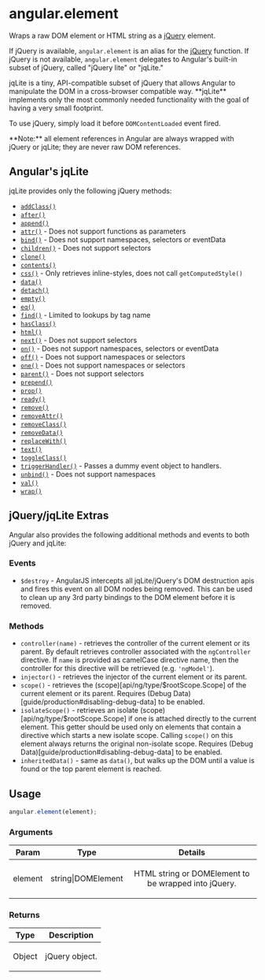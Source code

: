 



# angular.element








Wraps a raw DOM element or HTML string as a [jQuery](http://jquery.com) element.

If jQuery is available, `angular.element` is an alias for the
[jQuery](http://api.jquery.com/jQuery/) function. If jQuery is not available, `angular.element`
delegates to Angular's built-in subset of jQuery, called "jQuery lite" or "jqLite."

<div class="alert alert-success">jqLite is a tiny, API-compatible subset of jQuery that allows
Angular to manipulate the DOM in a cross-browser compatible way. **jqLite** implements only the most
commonly needed functionality with the goal of having a very small footprint.</div>

To use jQuery, simply load it before `DOMContentLoaded` event fired.

<div class="alert">**Note:** all element references in Angular are always wrapped with jQuery or
jqLite; they are never raw DOM references.</div>

## Angular's jqLite
jqLite provides only the following jQuery methods:

- [`addClass()`](http://api.jquery.com/addClass/)
- [`after()`](http://api.jquery.com/after/)
- [`append()`](http://api.jquery.com/append/)
- [`attr()`](http://api.jquery.com/attr/) - Does not support functions as parameters
- [`bind()`](http://api.jquery.com/bind/) - Does not support namespaces, selectors or eventData
- [`children()`](http://api.jquery.com/children/) - Does not support selectors
- [`clone()`](http://api.jquery.com/clone/)
- [`contents()`](http://api.jquery.com/contents/)
- [`css()`](http://api.jquery.com/css/) - Only retrieves inline-styles, does not call `getComputedStyle()`
- [`data()`](http://api.jquery.com/data/)
- [`detach()`](http://api.jquery.com/detach/)
- [`empty()`](http://api.jquery.com/empty/)
- [`eq()`](http://api.jquery.com/eq/)
- [`find()`](http://api.jquery.com/find/) - Limited to lookups by tag name
- [`hasClass()`](http://api.jquery.com/hasClass/)
- [`html()`](http://api.jquery.com/html/)
- [`next()`](http://api.jquery.com/next/) - Does not support selectors
- [`on()`](http://api.jquery.com/on/) - Does not support namespaces, selectors or eventData
- [`off()`](http://api.jquery.com/off/) - Does not support namespaces or selectors
- [`one()`](http://api.jquery.com/one/) - Does not support namespaces or selectors
- [`parent()`](http://api.jquery.com/parent/) - Does not support selectors
- [`prepend()`](http://api.jquery.com/prepend/)
- [`prop()`](http://api.jquery.com/prop/)
- [`ready()`](http://api.jquery.com/ready/)
- [`remove()`](http://api.jquery.com/remove/)
- [`removeAttr()`](http://api.jquery.com/removeAttr/)
- [`removeClass()`](http://api.jquery.com/removeClass/)
- [`removeData()`](http://api.jquery.com/removeData/)
- [`replaceWith()`](http://api.jquery.com/replaceWith/)
- [`text()`](http://api.jquery.com/text/)
- [`toggleClass()`](http://api.jquery.com/toggleClass/)
- [`triggerHandler()`](http://api.jquery.com/triggerHandler/) - Passes a dummy event object to handlers.
- [`unbind()`](http://api.jquery.com/unbind/) - Does not support namespaces
- [`val()`](http://api.jquery.com/val/)
- [`wrap()`](http://api.jquery.com/wrap/)

## jQuery/jqLite Extras
Angular also provides the following additional methods and events to both jQuery and jqLite:

### Events
- `$destroy` - AngularJS intercepts all jqLite/jQuery's DOM destruction apis and fires this event
   on all DOM nodes being removed.  This can be used to clean up any 3rd party bindings to the DOM
   element before it is removed.

### Methods
- `controller(name)` - retrieves the controller of the current element or its parent. By default
  retrieves controller associated with the `ngController` directive. If `name` is provided as
  camelCase directive name, then the controller for this directive will be retrieved (e.g.
  `'ngModel'`).
- `injector()` - retrieves the injector of the current element or its parent.
- `scope()` - retrieves the (scope)[api/ng/type/$rootScope.Scope] of the current
  element or its parent. Requires (Debug Data)[guide/production#disabling-debug-data] to
  be enabled.
- `isolateScope()` - retrieves an isolate (scope)[api/ng/type/$rootScope.Scope] if one is attached directly to the
  current element. This getter should be used only on elements that contain a directive which starts a new isolate
  scope. Calling `scope()` on this element always returns the original non-isolate scope.
  Requires (Debug Data)[guide/production#disabling-debug-data] to be enabled.
- `inheritedData()` - same as `data()`, but walks up the DOM until a value is found or the top
  parent element is reached.







  

## Usage
```js
angular.element(element);
```





### Arguments

| Param | Type | Details |
| :--: | :--: | :--: |
| element | string&#124;DOMElement | <p>HTML string or DOMElement to be wrapped into jQuery.</p>  |

### Returns

| Type | Description |
| :--: | :--: |
| Object | <p>jQuery object.</p>  |









